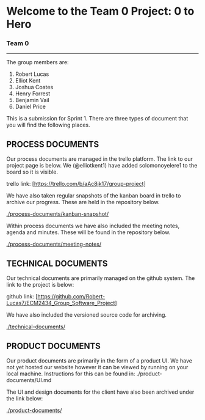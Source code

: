 # Welcome to the Team 0 Project: 0 to Hero

### Team 0
___

The group members are:

1. Robert Lucas
2. Elliot Kent 
3. Joshua Coates
4. Henry Forrest
5. Benjamin Vail
6. Daniel Price 


This is a submission for Sprint 1. There are three types of document that you will find the following places.

## PROCESS DOCUMENTS
Our process documents are managed in the trello platform. The link to our project page is below. We (@elliotkent1) have added solomonoyelere1 to the board so it is visible.

trello link: [https://trello.com/b/aAc8jk17/group-project]

We have also taken regular snapshots of the kanban board in trello to archive our progress. These are held in the repository below.

[./process-documents/kanban-snapshot/](./process-documents/kanban-snapshot/)

Within process documents we have also included the meeting notes, agenda and minutes. These will be found in the repository below.

[./process-documents/meeting-notes/](./process-documents/meeting-notes/)



## TECHNICAL DOCUMENTS
Our technical documents are primarily managed on the github system. The link to the project is below:

github link: [https://github.com/Robert-Lucas7/ECM2434_Group_Software_Project] 

We have also included the versioned source code for archiving.

[./technical-documents/](./technical-documents/)


## PRODUCT DOCUMENTS
Our product documents are primarily in the form of a product UI. We have not yet hosted our website however it can be viewed by running on your local machine. Instructions for this can be found in: ./product-documents/UI.md 


The UI and design documents for the client have also been archived under the link below:

[./product-documents/](./product-documents/)
